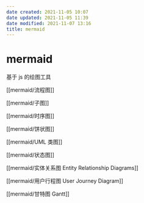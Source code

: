 ```yaml
---
date created: 2021-11-05 10:07
date updated: 2021-11-05 11:39
date modified: 2021-11-07 13:16
title: mermaid
---
```


# mermaid

基于 js 的绘图工具

[[mermaid/流程图]]

[[mermaid/子图]]

[[mermaid/时序图]]

[[mermaid/饼状图]]

[[mermaid/UML 类图]]

[[mermaid/状态图]]

[[mermaid/实体关系图 Entity Relationship Diagrams]]

[[mermaid/用户行程图 User Journey Diagram]]

[[mermaid/甘特图 Gantt]]

